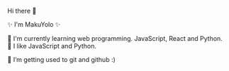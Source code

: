  Hi there 👋

✨ I'm MakuYolo ✨

🌱 I'm currently learning web programming. JavaScript, React and Python.<br>
🔭 I like JavaScript and Python.

🤔 I’m getting used to git and github :)

<!--
**MakuYolo/MakuYolo** is a ✨ _special_ ✨ repository because its `README.md` (this file) appears on your GitHub profile.

Here are some ideas to get you started:

- 🔭 I’m currently working on ...
- 🌱 I’m currently learning ...
- 👯 I’m looking to collaborate on ...
- 🤔 I’m looking for help with ...
- 💬 Ask me about ...
- 📫 How to reach me: ...
- 😄 Pronouns: ...
- ⚡ Fun fact: ...
-->
